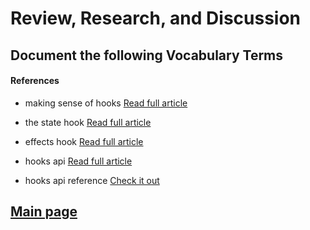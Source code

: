 # Review, Research, and Discussion

## Document the following Vocabulary Terms

#### References

- making sense of hooks [Read full article](https://medium.com/@dan_abramov/making-sense-of-react-hooks-fdbde8803889)

- the state hook [Read full article](https://reactjs.org/docs/hooks-state.html)

- effects hook [Read full article](https://reactjs.org/docs/hooks-effect.html)

- hooks api [Read full article](https://reactjs.org/docs/hooks-overview.html)

- hooks api reference [Check it out](https://reactjs.org/docs/hooks-reference.html)

## [Main page](https://amjadmesmar.github.io/reading-notes/)
